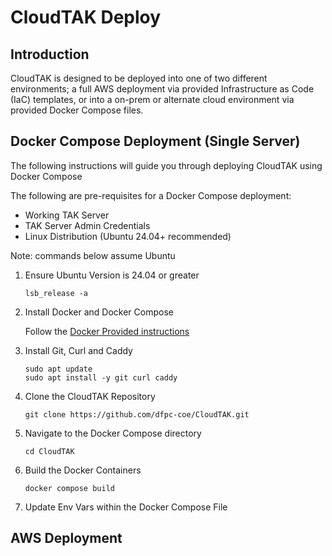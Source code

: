 # CloudTAK Deploy

## Introduction

CloudTAK is designed to be deployed into one of two different environments; a full AWS deployment
via provided Infrastructure as Code (IaC) templates, or into a on-prem or alternate cloud environment
via provided Docker Compose files.

## Docker Compose Deployment (Single Server)

The following instructions will guide you through deploying CloudTAK using Docker Compose

The following are pre-requisites for a Docker Compose deployment:

- Working TAK Server
- TAK Server Admin Credentials
- Linux Distribution (Ubuntu 24.04+ recommended)

Note: commands below assume Ubuntu

1. Ensure Ubuntu Version is 24.04 or greater

    ```
    lsb_release -a
    ```

2. Install Docker and Docker Compose

    Follow the [Docker Provided instructions](https://docs.docker.com/engine/install/ubuntu/)

3. Install Git, Curl and Caddy

    ```
    sudo apt update
    sudo apt install -y git curl caddy
    ```

4. Clone the CloudTAK Repository

    ```
    git clone https://github.com/dfpc-coe/CloudTAK.git
    ```

5. Navigate to the Docker Compose directory

    ```
    cd CloudTAK
    ```

6. Build the Docker Containers

    ```
    docker compose build
    ```

7. Update Env Vars within the Docker Compose File

## AWS Deployment
